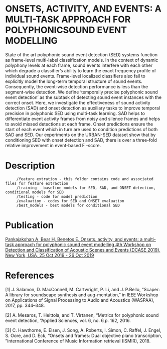 # ONSETS, ACTIVITY, AND EVENTS: A MULTI-TASK APPROACH FOR POLYPHONICSOUND EVENT MODELLING

State of the art polyphonic sound event detection (SED) systems function as frame-level multi-label classification models. In the
context of dynamic polyphony levels at each frame, sound events interfere with each other which degrade a classifier’s ability to learn the exact frequency profile of individual sound events. Frame-level localized classifiers also fail to explicitly model the long-term temporal structure of sound events. Consequently, the event-wise detection performance is less than the segment-wise detection. We define ‘temporally precise polyphonic sound event detection’ as the subtask of detecting sound event instances with the correct onset. Here, we investigate the effectiveness of sound activity detection (SAD) and onset detection as auxiliary tasks to improve temporal precision in polyphonic SED using multi-task learning. SAD helps to differentiate event activity frames from noisy and silence frames and helps to avoid missed detections at each frame. Onset predictions ensure the start of each event which in turn are used to condition predictions of both SAD and SED. Our experiments on the URBAN-SED dataset show that by conditioning SED with onset detection and SAD, there is over a three-fold relative improvement in event-based F -score.

         
# Description

         /feature_extration - this folder contains code and associated files for feature extraction
         /training - baseline models for SED, SAD, and ONSET detection, conditional models for SED
         /testing - code for model prediction
         /evaluation - codes for SED and ONSET evaluation
         /best_models - best models for conditional SED

 

# Publication

[Pankajakshan A, Bear H, Benetos E. Onsets, activity, and events: a multi-task approach for polyphonic sound event modelling 4th Workshop on Detection and Classification of Acoustic Scenes and Events (DCASE 2019), New York, USA, 25 Oct 2019 - 26 Oct 2019](http://dcase.community/documents/workshop2019/proceedings/DCASE2019Workshop_Pankajakshan_43.pdf)
                
                
                
# References

[1]  J. Salamon, D. MacConnell, M. Cartwright, P. Li, and J. P.Bello, “Scaper: A library for soundscape synthesis and aug-mentation,” in IEEE Workshop on Applications of Signal Processing  to  Audio  and  Acoustics  (WASPAA),  2017,  pp.  344–348.


[2] A. Mesaros, T. Heittola, and T. Virtanen, “Metrics for polyphonic sound event detection, ”Applied Sciences, vol. 6, no. 6,p. 162, 2016.

[3] C. Hawthorne, E. Elsen, J. Song, A. Roberts, I. Simon, C. Raffel, J. Engel, S. Oore, and D. Eck, “Onsets and frames: Dual objective  piano  transcription, ”International Conference of Music Information retrieval (ISMIR), 2018.
                
                
                
                
